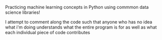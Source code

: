 Practicing machine learning concepts in Python using commmon data science libraries!

I attempt to comment along the code such that anyone who has no idea what i'm doing understands what the entire program is for as well as what each individual piece of code contributes 